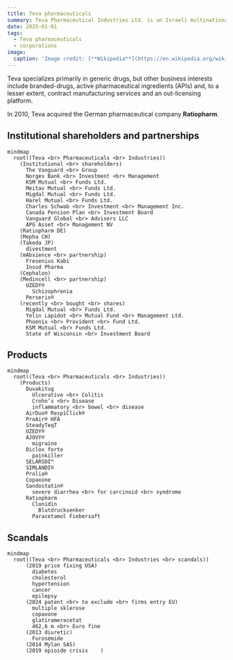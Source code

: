 ```yaml
---
title: Teva pharmaceuticals
summary: Teva Pharmaceutical Industries Ltd. is an Israeli multinational pharmaceutical company. 
date: 2025-01-01
tags:
  - Teva pharmaceuticals
  - corporations
image:
  caption: 'Image credit: [**Wikipedia**](https://en.wikipedia.org/wiki/Teva_Pharmaceuticals#/media/File:TevaPharm.svg)'
---
```


Teva specializes primarily in generic drugs, but other business interests include branded-drugs, active pharmaceutical ingredients (APIs) and, to a lesser extent, contract manufacturing services and an out-licensing platform.

In 2010, Teva acquired the German pharmaceutical company **Ratiopharm**.



## Institutional shareholders and partnerships

```mermaid
mindmap
  root((Teva <br> Pharmaceuticals <br> Industries))
    (Institutional <br> shareholders)
      The Vanguard <br> Group
      Norges Bank <br> Investment <br> Management
      KSM Mutual <br> Funds Ltd.
      Meitav Mutual <br> Funds Ltd.
      Migdal Mutual <br> Funds Ltd.
      Harel Mutual <br> Funds Ltd.
      Charles Schwab <br> Investment <br> Management Inc.
      Canada Pension Plan <br> Investment Board
      Vanguard Global <br> Advisers LLC
      APG Asset <br> Management NV
    (Ratiopharm DE)
    (Mepha CH)
    (Takeda JP)
      divestment
    (mAbxience <br> partnership)  
      Fresenius Kabi
      Insud Pharma
    (Cephalon)  
    (Medincell <br> partnership)  
      UZEDY®
        Schizophrenia
      Perseris®
    (recently <br> bought <br> shares)
      Migdal Mutual <br> Funds Ltd.
      Yelin Lapidot <br> Mutual Fund <br> Management Ltd.
      Phoenix <br> Provident <br> Fund Ltd.
      KSM Mutual <br> Funds Ltd.
      State of Wisconsin <br> Investment Board
```



## Products

```mermaid
mindmap
  root((Teva <br> Pharmaceuticals <br> Industries))
    (Products)
      Duvakitug
        Ulcerative <br> Colitis
        Crohn’s <br> Disease
        inflammatory <br> bowel <br> disease
      AirDuo® RespiClick®  
      ProAir® HFA
      SteadyTeqT
      UZEDY®
      AJOVY®
        migraine
      Diclox forte
        painkiller
      SELARSDI™
      SIMLANDI®
      Prolia®
      Copaxone
      Sandostatin®
        severe diarrhea <br> for carcinoid <br> syndrome
      Ratiopharm
        Clonidin
          Blutdrucksenker
        Paracetamol Fiebersaft 

```


## Scandals


```mermaid
mindmap
  root((Teva <br> Pharmaceuticals <br> Industries <br> scandals))
      (2019 price fixing USA)
        diabetes
        cholesterol
        hypertension
        cancer
        epilepsy
      (2024 patent <br> to exclude <br> firms entry EU)
        multiple sklerose
        copaxone
        glatirameracetat
        462,6 m <br> Euro fine
      (2013 diuretic)
        Furosémide
      (2014 Mylan SAS)
      (2019 opioide crisis    )
```